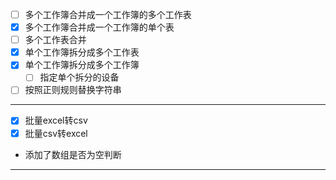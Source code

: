 - [ ] 多个工作簿合并成一个工作簿的多个工作表
- [x] 多个工作簿合并成一个工作簿的单个表
- [ ] 多个工作表合并
- [x] 单个工作簿拆分成多个工作表
- [x] 单个工作簿拆分成多个工作簿
    - [ ] 指定单个拆分的设备
- [ ] 按照正则规则替换字符串

------
- [x] 批量excel转csv
- [x] 批量csv转excel
* 添加了数组是否为空判断
------